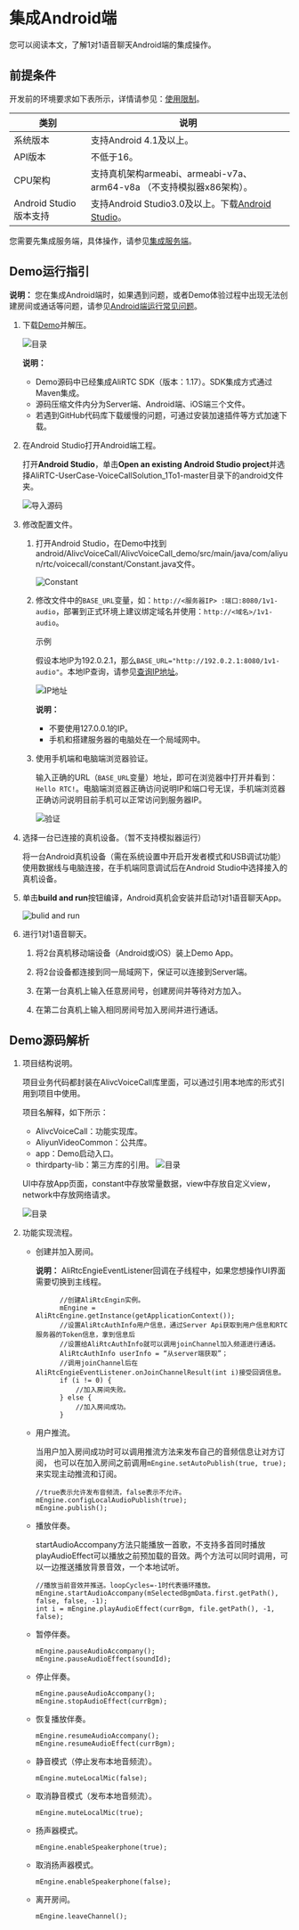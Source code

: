 # 集成Android端

您可以阅读本文，了解1对1语音聊天Android端的集成操作。

## 前提条件

开发前的环境要求如下表所示，详情请参见：[使用限制](/cn.zh-CN/产品简介/使用限制.md)。

|类别|说明|
|--|--|
|系统版本|支持Android 4.1及以上。|
|API版本|不低于16。|
|CPU架构|支持真机架构armeabi、armeabi-v7a、arm64-v8a （不支持模拟器x86架构）。|
|Android Studio版本支持|支持Android Studio3.0及以上。下载[Android Studio](https://developer.android.google.cn/studio/)。|

您需要先集成服务端，具体操作，请参见[集成服务端](/cn.zh-CN/解决方案/1对1语音聊天/集成服务端.md)。

## Demo运行指引

**说明：** 您在集成Android端时，如果遇到问题，或者Demo体验过程中出现无法创建房间或通话等问题，请参见[Android端运行常见问题]()。

1.  下载[Demo](https://github.com/aliyun/AliRTC-UserCase-VoiceCallSolution_1To1/tree/master)并解压。

    ![目录](https://static-aliyun-doc.oss-accelerate.aliyuncs.com/assets/img/zh-CN/9566605061/p180033.png)

    **说明：**

    -   Demo源码中已经集成AliRTC SDK（版本：1.17）。SDK集成方式通过Maven集成。
    -   源码压缩文件内分为Server端、Android端、iOS端三个文件。
    -   若遇到GitHub代码库下载缓慢的问题，可通过安装加速插件等方式加速下载。
2.  在Android Studio打开Android端工程。

    打开**Android Studio**，单击**Open an existing Android Studio project**并选择AliRTC-UserCase-VoiceCallSolution\_1To1-master目录下的android文件夹。

    ![导入源码](https://static-aliyun-doc.oss-accelerate.aliyuncs.com/assets/img/zh-CN/9566605061/p180032.png)

3.  修改配置文件。

    1.  打开Android Studio，在Demo中找到android/AlivcVoiceCall/AlivcVoiceCall\_demo/src/main/java/com/aliyun/rtc/voicecall/constant/Constant.java文件。

        ![Constant](https://static-aliyun-doc.oss-accelerate.aliyuncs.com/assets/img/zh-CN/3612208061/p176748.png)

    2.  修改文件中的`BASE_URL`变量，如：`http://<服务器IP> :端口:8080/1v1-audio`，部署到正式环境上建议绑定域名并使用：`http://<域名>/1v1-audio`。

        示例

        假设本地IP为192.0.2.1，那么`BASE_URL="http://192.0.2.1:8080/1v1-audio"`。本地IP查询，请参见[查询IP地址]()。

        ![IP地址](https://static-aliyun-doc.oss-accelerate.aliyuncs.com/assets/img/zh-CN/9566605061/p180031.png)

        **说明：**

        -   不要使用127.0.0.1的IP。
        -   手机和搭建服务器的电脑处在一个局域网中。
    3.  使用手机端和电脑端浏览器验证。

        输入正确的URL（`BASE_URL`变量）地址，即可在浏览器中打开并看到：`Hello RTC!`。电脑端浏览器正确访问说明IP和端口号无误，手机端浏览器正确访问说明目前手机可以正常访问到服务器IP。

        ![验证](https://static-aliyun-doc.oss-accelerate.aliyuncs.com/assets/img/zh-CN/8721083061/p176766.png)

4.  选择一台已连接的真机设备。（暂不支持模拟器运行）

    将一台Android真机设备（需在系统设置中开启开发者模式和USB调试功能）使用数据线与电脑连接，在手机端同意调试后在Android Studio中选择接入的真机设备。

5.  单击**build and run**按钮编译，Android真机会安装并启动1对1语音聊天App。

    ![bulid and run](https://static-aliyun-doc.oss-accelerate.aliyuncs.com/assets/img/zh-CN/3612208061/p201076.png)

6.  进行1对1语音聊天。

    1.  将2台真机移动端设备（Android或iOS）装上Demo App。

    2.  将2台设备都连接到同一局域网下，保证可以连接到Server端。

    3.  在第一台真机上输入任意房间号，创建房间并等待对方加入。

    4.  在第二台真机上输入相同房间号加入房间并进行通话。


## Demo源码解析

1.  项目结构说明。

    项目业务代码都封装在AlivcVoiceCall库里面，可以通过引用本地库的形式引用到项目中使用。

    项目名解释，如下所示：

    -   AlivcVoiceCall：功能实现库。
    -   AliyunVideoCommon：公共库。
    -   app：Demo启动入口。
    -   thirdparty-lib：第三方库的引用。
    ![目录](https://static-aliyun-doc.oss-accelerate.aliyuncs.com/assets/img/zh-CN/2939174951/p126897.png)

    UI中存放App页面，constant中存放常量数据，view中存放自定义view，network中存放网络请求。

    ![目录](https://static-aliyun-doc.oss-accelerate.aliyuncs.com/assets/img/zh-CN/2939174951/p126900.png)

2.  功能实现流程。

    -   创建并加入房间。

        **说明：** AliRtcEngieEventListener回调在子线程中，如果您想操作UI界面需要切换到主线程。

        ```
              //创建AliRtcEngin实例。
              mEngine = AliRtcEngine.getInstance(getApplicationContext());
              //设置AliRtcAuthInfo用户信息，通过Server Api获取到用户信息和RTC服务器的Token信息，拿到信息后
              //设置给AliRtcAuthInfo就可以调用joinChannel加入频道进行通话。
              AliRtcAuthInfo userInfo = “从server端获取”；
              //调用joinChannel后在AliRtcEngieEventListener.onJoinChannelResult(int i)接受回调信息。
              if (i != 0) {
                  //加入房间失败。
              } else {
                  //加入房间成功。
              }
        ```

    -   用户推流。

        当用户加入房间成功时可以调用推流方法来发布自己的音频信息让对方订阅， 也可以在加入房间之前调用`mEngine.setAutoPublish(true, true);`来实现主动推流和订阅。

        ```
        //true表示允许发布音频流，false表示不允许。
        mEngine.configLocalAudioPublish(true);
        mEngine.publish();
        ```

    -   播放伴奏。

        startAudioAccompany方法只能播放一首歌，不支持多首同时播放 playAudioEffect可以播放之前预加载的音效。两个方法可以同时调用，可以一边推送播放背景音效，一个本地试听。

        ```
        //播放当前音效并推送。loopCycles=-1时代表循环播放。
        mEngine.startAudioAccompany(mSelectedBgmData.first.getPath(), false, false, -1);
        int i = mEngine.playAudioEffect(currBgm, file.getPath(), -1, false);
        ```

    -   暂停伴奏。

        ```
        mEngine.pauseAudioAccompany();
        mEngine.pauseAudioEffect(soundId);
        ```

    -   停止伴奏。

        ```
        mEngine.pauseAudioAccompany();
        mEngine.stopAudioEffect(currBgm);
        ```

    -   恢复播放伴奏。

        ```
        mEngine.resumeAudioAccompany();
        mEngine.resumeAudioEffect(currBgm);
        ```

    -   静音模式（停止发布本地音频流）。

        ```
        mEngine.muteLocalMic(false);
        ```

    -   取消静音模式（发布本地音频流）。

        ```
        mEngine.muteLocalMic(true);
        ```

    -   扬声器模式。

        ```
        mEngine.enableSpeakerphone(true);
        ```

    -   取消扬声器模式。

        ```
        mEngine.enableSpeakerphone(false);
        ```

    -   离开房间。

        ```
        mEngine.leaveChannel();
        ```


